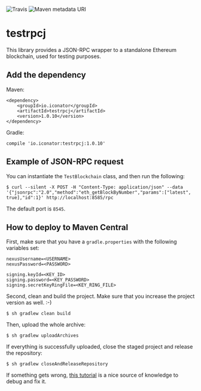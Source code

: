 ![Travis](https://img.shields.io/travis/ICOnator/testrpcj.svg) ![Maven metadata URI](https://img.shields.io/maven-metadata/v/http/central.maven.org/maven2/io/iconator/testrpcj/maven-metadata.xml.svg)

# testrpcj

This library provides a JSON-RPC wrapper to a standalone Ethereum blockchain, used for testing purposes.

## Add the dependency

Maven:

```
<dependency>
    <groupId>io.iconator</groupId>
    <artifactId>testrpcj</artifactId>
    <version>1.0.10</version>
</dependency>
```

Gradle:

```
compile 'io.iconator:testrpcj:1.0.10'
```

## Example of JSON-RPC request

You can instantiate the `TestBlockchain` class, and then run the following:

```
$ curl --silent -X POST -H "Content-Type: application/json" --data '{"jsonrpc":"2.0","method":"eth_getBlockByNumber","params":["latest", true],"id":1}' http://localhost:8585/rpc
```

The default port is `8545`.

## How to deploy to Maven Central

First, make sure that you have a `gradle.properties` with the following variables set:

```
nexusUsername=<USERNAME>
nexusPassword=<PASSWORD>

signing.keyId=<KEY_ID>
signing.password=<KEY_PASSWORD>
signing.secretKeyRingFile=<KEY_RING_FILE>
```

Second, clean and build the project. Make sure that you increase the project version as well. :-)

```
$ sh gradlew clean build
```

Then, upload the whole archive:

```
$ sh gradlew uploadArchives
```

If everything is successfully uploaded, close the staged project and release the repository:

```
$ sh gradlew closeAndReleaseRepository
```

If something gets wrong, [this tutorial](http://www.albertgao.xyz/2018/01/18/how-to-publish-artifact-to-maven-central-via-gradle/)
is a nice source of knowledge to debug and fix it.